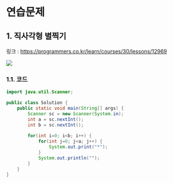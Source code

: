 # 연습문제
## 1. 직사각형 별찍기

링크 :  https://programmers.co.kr/learn/courses/30/lessons/12969

![](https://images.velog.io/images/withcolinsong/post/8e4ef5b5-f102-4d8b-adfd-63d723531d32/image.png)

### 1.1. 코드

```java
import java.util.Scanner;

public class Solution {
    public static void main(String[] args) {
        Scanner sc = new Scanner(System.in);
        int a = sc.nextInt();
        int b = sc.nextInt();
        
        for(int i=0; i<b; i++) {
            for(int j=0; j<a; j++) {
                System.out.print("*");
            }
            System.out.println("");
        }
    }
}
```